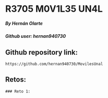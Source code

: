 # R3705 M0V1L35 UN4L
##### By Hernán Olarte
##### Github user: hernan940730

## Github repository link: 
    https://github.com/hernan940730/MovilesUnal

## Retos:
    ### Reto 1:
        
